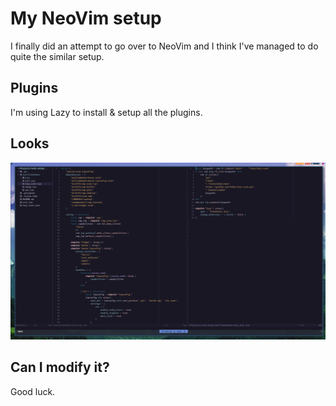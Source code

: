 # My NeoVim setup

I finally did an attempt to go over to NeoVim and I think I've managed to do quite the similar setup.

## Plugins

I'm using Lazy to install & setup all the plugins.

## Looks

![alt text](nvim.png "neovim")

## Can I modify it?
Good luck.
